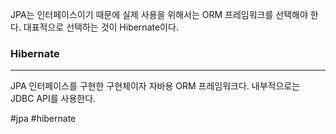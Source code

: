 JPA는 인터페이스이기 때문에 실제 사용을 위해서는 ORM 프레임워크를 선택해야 한다.
대표적으로 선택하는 것이 Hibernate이다.

### Hibernate
---
JPA 인터페이스를 구현한 구현체이자 자바용 ORM 프레임워크다.
내부적으로는 JDBC API를 사용한다.


#jpa 
#hibernate

